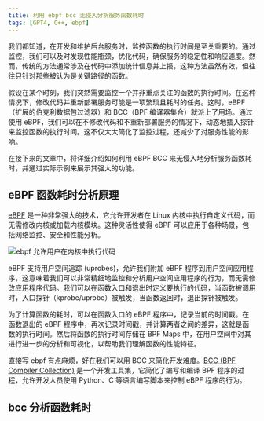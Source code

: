 ```yaml
---
title: 利用 ebpf bcc 无侵入分析服务函数耗时 
tags: [GPT4, C++, ebpf]
---
```


我们都知道，在开发和维护后台服务时，监控函数的执行时间是至关重要的。通过监控，我们可以及时发现性能瓶颈，优化代码，确保服务的稳定性和响应速度。然而，传统的方法通常涉及在代码中添加统计信息并上报，这种方法虽然有效，但往往只针对那些被认为是关键路径的函数。

假设在某个时刻，我们突然需要监控一个并非重点关注的函数的执行时间。在这种情况下，修改代码并重新部署服务可能是一项繁琐且耗时的任务。这时，eBPF（扩展的伯克利数据包过滤器）和 BCC（BPF 编译器集合）就派上了用场。通过使用 eBPF，我们可以在不修改代码和不重新部署服务的情况下，动态地插入探针来监控函数的执行时间。这不仅大大简化了监控过程，还减少了对服务性能的影响。

在接下来的文章中，将详细介绍如何利用 eBPF BCC 来无侵入地分析服务函数耗时，并通过实际示例来展示其强大的功能。

<!--more-->

## eBPF 函数耗时分析原理

[eBPF](https://ebpf.io/what-is-ebpf/) 是一种非常强大的技术，它允许开发者在 Linux 内核中执行自定义代码，而无需修改内核或加载内核模块。这种灵活性使得 eBPF 可以应用于各种场景，包括网络监控、安全和性能分析。

![ebpf 允许用户在内核中执行代码](https://slefboot-1251736664.cos.ap-beijing.myqcloud.com/ebpf_function_time.png)

eBPF 支持用户空间追踪 (uprobes)，允许我们附加 eBPF 程序到用户空间应用程序，这意味着我们可以非常精细地监控和分析用户空间应用程序的行为，而无需修改应用程序代码。我们可以在函数入口和退出时定义要执行的代码，当函数被调用时，入口探针（kprobe/uprobe）被触发，当函数返回时，退出探针被触发。

为了计算函数的耗时，可以在函数入口的 eBPF 程序中，记录当前的时间戳。在函数退出的 eBPF 程序中，再次记录时间戳，并计算两者之间的差异，这就是函数的执行时间。然后将函数的执行时间存储在 BPF Maps 中，在用户空间中对其进行进一步的分析和可视化，以帮助我们理解函数的性能特征。

直接写 ebpf 有点麻烦，好在我们可以用 BCC 来简化开发难度。[BCC (BPF Compiler Collection)](https://github.com/iovisor/bcc/tree/master) 是一个开发工具集，它简化了编写和编译 BPF 程序的过程，允许开发人员使用 Python、C 等语言编写脚本来控制 eBPF 程序的行为。

## bcc 分析函数耗时

